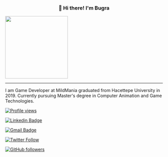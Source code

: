 <h3 align="center">👋 Hi there! I'm Bugra</h3>
<img src='https://media.giphy.com/media/bcKmIWkUMCjVm/giphy.gif' width='200"'>
<p align="center">

</p>

---

I am Game Developer at MildMania graduated from Hacettepe University in 2019. Currently pursuing Master's degree in Computer Animation and Game Technologies.



[![Profile views](https://gpvc.arturio.dev/bugrahanakbulut)](https://github.com/bugrahanakbulut)

[![Linkedin Badge](https://img.shields.io/badge/-bugrahanakbulut-blue?style=flat-square&logo=Linkedin&logoColor=white&link=https://www.linkedin.com/in/bugrahan-akbulut-432709125/)](https://www.linkedin.com/in/bugrahan-akbulut-432709125/)

[![Gmail Badge](https://img.shields.io/badge/-akbulutbugrahan@gmail.com-c14438?style=flat-square&logo=Gmail&logoColor=white&link=mailto:akbulutbugrahan@gmail.com)](mailto:akbulutbugrahan@gmail.com)

[![Twitter Follow](https://img.shields.io/twitter/follow/bugrahanakbulut?label=Follow)](https://twitter.com/bugrahanakbulut?lang=en)

[![GitHub followers](https://img.shields.io/github/followers/bugrahanakbulut?label=Follow&style=social)](https://github.com/bugrahanakbulut)



